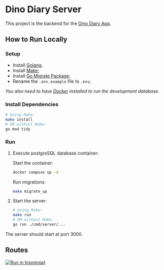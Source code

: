 # Dino Diary Server

This project is the backend for the [Dino Diary App](https://github.com/fabim1992/DinoDiary).

## How to Run Locally

### Setup

- Install [Golang](https://go.dev/doc/install);
- Install [Make](https://gnuwin32.sourceforge.net/packages/make.htm);
- Install [Go Migrate Package](https://github.com/golang-migrate/migrate);
- Rename the `.env.example` file to `.env`;

*You also need to have [Docker](https://www.docker.com/) installed to run the development database.*

### Install Dependencies

```sh
# Using Make:
make install
# OR without Make:
go mod tidy
```

### Run

1. Execute postgreSQL database container:

    Start the container:

    ```sh
    docker compose up -d
    ```

    Run migrations:

    ```sh
    make migrate_up
    ```
  
2. Start the server:

    ```sh
    # Using Make:
    make run
    # OR without Make:
    go run ./cmd/server/...
    ```

The server should start at port 3000.

## Routes

[![Run in Insomnia}](https://insomnia.rest/images/run.svg)](https://insomnia.rest/run/?label=Dino%20Diary&uri=https%3A%2F%2Fgithub.com%2Flucasscarioca%2Fdd-server%2Fblob%2Fmain%2Fdocs%2FInsomnia.json)

